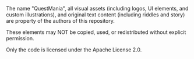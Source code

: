  The name "QuestMania", all visual assets (including logos, UI elements, and custom illustrations),
and original text content (including riddles and story) are property of the authors of this repository.

These elements may NOT be copied, used, or redistributed without explicit permission.

Only the code is licensed under the Apache License 2.0.
